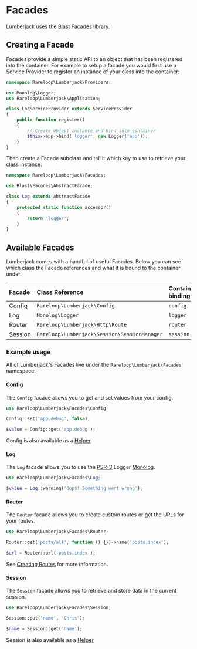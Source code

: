 # Facades

Lumberjack uses the [Blast Facades](https://github.com/phpthinktank/blast-facades) library.

## Creating a Facade

Facades provide a simple static API to an object that has been registered into the container. For example to setup a facade you would first use a Service Provider to register an instance of your class into the container:

```php
namespace Rareloop\Lumberjack\Providers;

use Monolog\Logger;
use Rareloop\Lumberjack\Application;

class LogServiceProvider extends ServiceProvider
{
    public function register()
    {
        // Create object instance and bind into container
        $this->app->bind('logger', new Logger('app'));
    }
}
```

Then create a Facade subclass and tell it which key to use to retrieve your class instance:

```php
namespace Rareloop\Lumberjack\Facades;

use Blast\Facades\AbstractFacade;

class Log extends AbstractFacade
{
    protected static function accessor()
    {
        return 'logger';
    }
}
```

## Available Facades

Lumberjack comes with a handful of useful Facades. Below you can see which class the Facade references and what it is bound to the container under.

| Facade | Class Reference | Container binding |
| :--- | :--- | :--- |
| Config | `Rareloop\Lumberjack\Config` | `config` |
| Log | `Monolog\Logger` | `logger` |
| Router | `Rareloop\Lumberjack\Http\Route` | `router` |
| Session | `Rareloop\Lumberjack\Session\SessionManager` | `session` |

### Example usage

All of Lumberjack's Facades live under the `Rareloop\Lumberjack\Facades` namespace.

#### Config

The `Config` facade allows you to get and set values from your config.

```php
use Rareloop\Lumberjack\Facades\Config;

Config::set('app.debug', false);

$value = Config::get('app.debug');
```

Config is also available as a [Helper](https://docs.lumberjack.rareloop.com/the-basics/helpers#config)

#### Log

The `Log` facade allows you to use the [PSR-3](https://www.php-fig.org/psr/psr-3/) Logger [Monolog](https://github.com/Seldaek/monolog).

```php
use Rareloop\Lumberjack\Facades\Log;

$value = Log::warning('Oops! Something went wrong');
```

#### Router

The `Router` facade allows you to create custom routes or get the URLs for your routes.

```php
use Rareloop\Lumberjack\Facades\Router;

Router::get('posts/all', function () {})->name('posts.index');

$url = Router::url('posts.index');
```

See [Creating Routes](https://docs.lumberjack.rareloop.com/the-basics/routing#creating-routes) for more information.

#### Session

The `Session` facade allows you to retrieve and store data in the current session.

```php
use Rareloop\Lumberjack\Facades\Session;

Session::put('name', 'Chris');

$name = Session::get('name');
```

Session is also available as a [Helper](https://docs.lumberjack.rareloop.com/the-basics/helpers#session)

